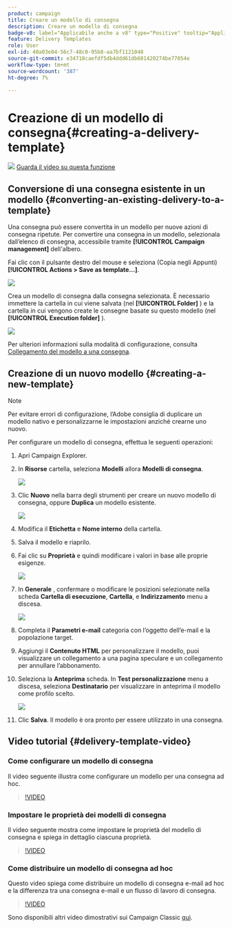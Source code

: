 ```yaml
---
product: campaign
title: Creare un modello di consegna
description: Creare un modello di consegna
badge-v8: label="Applicabile anche a v8" type="Positive" tooltip="Applicabile anche a Campaign v8"
feature: Delivery Templates
role: User
exl-id: 40a03e04-56c7-48c0-95b8-aa7bf1121048
source-git-commit: e34718caefdf5db4ddd61db601420274be77054e
workflow-type: tm+mt
source-wordcount: '387'
ht-degree: 7%

---
```


# Creazione di un modello di consegna{#creating-a-delivery-template}

![](assets/do-not-localize/how-to-video.png) [Guarda il video su questa funzione](#delivery-template-video)

## Conversione di una consegna esistente in un modello {#converting-an-existing-delivery-to-a-template}

Una consegna può essere convertita in un modello per nuove azioni di consegna ripetute. Per convertire una consegna in un modello, selezionala dall’elenco di consegna, accessibile tramite **[!UICONTROL Campaign management]** dell&#39;albero.

Fai clic con il pulsante destro del mouse e seleziona (Copia negli Appunti) **[!UICONTROL Actions > Save as template...]**.

![](assets/s_ncs_user_campaign_save_as_scenario.png)

Crea un modello di consegna dalla consegna selezionata. È necessario immettere la cartella in cui viene salvata (nel **[!UICONTROL Folder]** ) e la cartella in cui vengono create le consegne basate su questo modello (nel **[!UICONTROL Execution folder]** ).

![](assets/s_ncs_user_campaign_save_as_scenario_a.png)

Per ulteriori informazioni sulla modalità di configurazione, consulta [Collegamento del modello a una consegna](creating-a-delivery-from-a-template.md#linking-the-template-to-a-delivery).

## Creazione di un nuovo modello {#creating-a-new-template}

>[!NOTE]
>
>Per evitare errori di configurazione, l’Adobe consiglia di duplicare un modello nativo e personalizzarne le impostazioni anziché crearne uno nuovo.

Per configurare un modello di consegna, effettua le seguenti operazioni:

1. Apri Campaign Explorer.
1. In **Risorse** cartella, seleziona **Modelli** allora **Modelli di consegna**.

   ![](assets/delivery_template_1.png)

1. Clic **Nuovo** nella barra degli strumenti per creare un nuovo modello di consegna, oppure **Duplica** un modello esistente.

   ![](assets/delivery_template_2.png)

1. Modifica il **Etichetta** e **Nome interno** della cartella.
1. Salva il modello e riaprilo.
1. Fai clic su **Proprietà** e quindi modificare i valori in base alle proprie esigenze.

   ![](assets/delivery_template_3.png)

1. In **Generale** , confermare o modificare le posizioni selezionate nella scheda **Cartella di esecuzione**, **Cartella**, e **Indirizzamento** menu a discesa.

   ![](assets/delivery_template_4.png)

1. Completa il **Parametri e-mail** categoria con l’oggetto dell’e-mail e la popolazione target.
1. Aggiungi il **Contenuto HTML** per personalizzare il modello, puoi visualizzare un collegamento a una pagina speculare e un collegamento per annullare l’abbonamento.
1. Seleziona la **Anteprima** scheda. In **Test personalizzazione** menu a discesa, seleziona **Destinatario** per visualizzare in anteprima il modello come profilo scelto.

   ![](assets/delivery_template_5.png)

1. Clic **Salva**. Il modello è ora pronto per essere utilizzato in una consegna.


## Video tutorial {#delivery-template-video}

### Come configurare un modello di consegna

Il video seguente illustra come configurare un modello per una consegna ad hoc.

>[!VIDEO](https://video.tv.adobe.com/v/24066?quality=12)

### Impostare le proprietà dei modelli di consegna

Il video seguente mostra come impostare le proprietà del modello di consegna e spiega in dettaglio ciascuna proprietà.

>[!VIDEO](https://video.tv.adobe.com/v/24067?quality=12)

### Come distribuire un modello di consegna ad hoc

Questo video spiega come distribuire un modello di consegna e-mail ad hoc e la differenza tra una consegna e-mail e un flusso di lavoro di consegna.

>[!VIDEO](https://video.tv.adobe.com/v/24065?quality=12)

Sono disponibili altri video dimostrativi sui Campaign Classic [qui](https://experienceleague.adobe.com/docs/campaign-classic-learn/tutorials/overview.html?lang=it).
